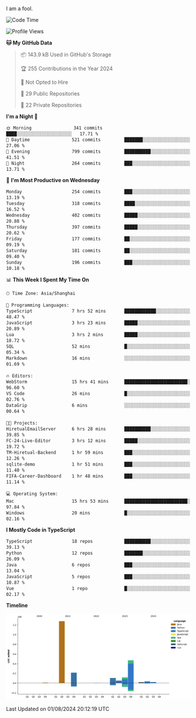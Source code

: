 I am a fool.

<!--START_SECTION:waka-->
![Code Time](http://img.shields.io/badge/Code%20Time-1%2C601%20hrs%208%20mins-blue)

![Profile Views](http://img.shields.io/badge/Profile%20Views-1-blue)

**🐱 My GitHub Data** 

> 📦 143.9 kB Used in GitHub's Storage 
 > 
> 🏆 255 Contributions in the Year 2024
 > 
> 🚫 Not Opted to Hire
 > 
> 📜 29 Public Repositories 
 > 
> 🔑 22 Private Repositories 
 > 
**I'm a Night 🦉** 

```text
🌞 Morning                341 commits         ████░░░░░░░░░░░░░░░░░░░░░   17.71 % 
🌆 Daytime                521 commits         ███████░░░░░░░░░░░░░░░░░░   27.06 % 
🌃 Evening                799 commits         ██████████░░░░░░░░░░░░░░░   41.51 % 
🌙 Night                  264 commits         ███░░░░░░░░░░░░░░░░░░░░░░   13.71 % 
```
📅 **I'm Most Productive on Wednesday** 

```text
Monday                   254 commits         ███░░░░░░░░░░░░░░░░░░░░░░   13.19 % 
Tuesday                  318 commits         ████░░░░░░░░░░░░░░░░░░░░░   16.52 % 
Wednesday                402 commits         █████░░░░░░░░░░░░░░░░░░░░   20.88 % 
Thursday                 397 commits         █████░░░░░░░░░░░░░░░░░░░░   20.62 % 
Friday                   177 commits         ██░░░░░░░░░░░░░░░░░░░░░░░   09.19 % 
Saturday                 181 commits         ██░░░░░░░░░░░░░░░░░░░░░░░   09.40 % 
Sunday                   196 commits         ███░░░░░░░░░░░░░░░░░░░░░░   10.18 % 
```


📊 **This Week I Spent My Time On** 

```text
🕑︎ Time Zone: Asia/Shanghai

💬 Programming Languages: 
TypeScript               7 hrs 52 mins       ████████████░░░░░░░░░░░░░   48.47 % 
JavaScript               3 hrs 23 mins       █████░░░░░░░░░░░░░░░░░░░░   20.89 % 
Lua                      3 hrs 2 mins        █████░░░░░░░░░░░░░░░░░░░░   18.72 % 
SQL                      52 mins             █░░░░░░░░░░░░░░░░░░░░░░░░   05.34 % 
Markdown                 16 mins             ░░░░░░░░░░░░░░░░░░░░░░░░░   01.69 % 

🔥 Editors: 
WebStorm                 15 hrs 41 mins      ████████████████████████░   96.60 % 
VS Code                  26 mins             █░░░░░░░░░░░░░░░░░░░░░░░░   02.76 % 
DataGrip                 6 mins              ░░░░░░░░░░░░░░░░░░░░░░░░░   00.64 % 

🐱‍💻 Projects: 
HiretualEmailServer      6 hrs 28 mins       ██████████░░░░░░░░░░░░░░░   39.85 % 
FC-24-Live-Editor        3 hrs 12 mins       █████░░░░░░░░░░░░░░░░░░░░   19.72 % 
TM-Hiretual-Backend      1 hr 59 mins        ███░░░░░░░░░░░░░░░░░░░░░░   12.26 % 
sqlite-demo              1 hr 51 mins        ███░░░░░░░░░░░░░░░░░░░░░░   11.40 % 
FIFA-Career-Dashboard    1 hr 48 mins        ███░░░░░░░░░░░░░░░░░░░░░░   11.14 % 

💻 Operating System: 
Mac                      15 hrs 53 mins      ████████████████████████░   97.84 % 
Windows                  20 mins             █░░░░░░░░░░░░░░░░░░░░░░░░   02.16 % 
```

**I Mostly Code in TypeScript** 

```text
TypeScript               18 repos            ██████████░░░░░░░░░░░░░░░   39.13 % 
Python                   12 repos            ███████░░░░░░░░░░░░░░░░░░   26.09 % 
Java                     6 repos             ███░░░░░░░░░░░░░░░░░░░░░░   13.04 % 
JavaScript               5 repos             ███░░░░░░░░░░░░░░░░░░░░░░   10.87 % 
Vue                      1 repo              █░░░░░░░░░░░░░░░░░░░░░░░░   02.17 % 
```



**Timeline**

![Lines of Code chart](https://raw.githubusercontent.com/VeejaLiu/VeejaLiu/master/assets/bar_graph.png)


 Last Updated on 01/08/2024 20:12:19 UTC
<!--END_SECTION:waka-->
